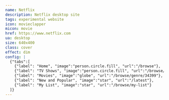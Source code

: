 ```yaml
---
name: Netflix
description: Netflix desktop site
tags: experimental website
icon: movieclapper
micon: movie
href: https://www.netflix.com
ua: desktop
size: 640x400
class: cover
effect: dim
config: |
  {"tabs":[
    {"label": "Home", "image":"person.circle.fill", "url":"/browse"},
    {"label": "TV Shows", "image":"person.circle.fill", "url":"/browse/genre/83"},
    {"label": "Movies", "image":"globe", "url":"/browse/genre/34399"},
    {"label": "New and Popular", "image":"star", "url":"/latest"},
    {"label": "My List", "image":"star", "url":"/browse/my-list"}
  ]}
---
```

